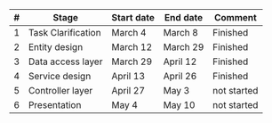 | #   | Stage              | Start date | End date | Comment     |
|-----|--------------------|------------|----------|-------------|
|  1  | Task Clarification | March 4    | March 8  | Finished    |
|  2  | Entity design      | March 12   | March 29 | Finished    |
|  3  | Data access layer  | March 29   | April 12 | Finished    |
|  4  | Service design     | April 13   | April 26 | Finished    |
|  5  | Controller layer   | April 27   | May 3    | not started |
|  6  | Presentation       | May 4      | May 10   | not started |

